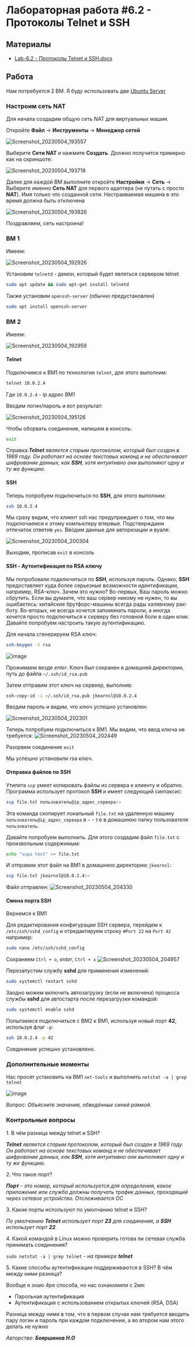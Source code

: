 # Лабораторная работа #6.2 - Протоколы Telnet и SSH

## Материалы
- [Lab-6.2 - Протоколы Telnet и SSH.docx](./Lab-6.2%20-%20%D0%9F%D1%80%D0%BE%D1%82%D0%BE%D0%BA%D0%BE%D0%BB%D1%8B%20Telnet%20%D0%B8%20SSH.docx)

## Работа

Нам потребуется 2 ВМ. Я буду использовать две [Ubuntu Server](https://ubuntu.com/download/server#downloads)


### Настроим сеть NAT

Для начала создадим общую сеть NAT для виртуальных машин.

Откройте **Файл** -> **Инструменты** -> **Менеджер сетей**

![Screenshot_20230504_193557](https://user-images.githubusercontent.com/76239707/236268229-2c33b00f-64cc-4dc7-9a72-25b011854a9f.png)

Выберите **Сети NAT** и нажмите **Создать**. Должно получится примерно как на скриншоте:

![Screenshot_20230504_193718](https://user-images.githubusercontent.com/76239707/236268652-ab9b7cd1-0879-43e3-ab19-1ae709efd3e8.png)

Далее для каждой ВМ выполните откройте **Настройки** -> **Сеть** -> Выберите именно **Сеть NAT** для первого адаптера (не путать с просто **NAT**). Имя только что созданной сети. Настраиваемая машина в это время должна быть отключена

![Screenshot_20230504_193826](https://user-images.githubusercontent.com/76239707/236269064-6048cf53-ef83-481d-bf65-08b453aa44b4.png)

Поздравляем, сеть настроена!

### ВМ 1

Имеем:

![Screenshot_20230504_192926](https://user-images.githubusercontent.com/76239707/236266629-ee5bacd4-f773-4855-9ee8-4136d3b1ae74.png)

Установим `telnetd` - демон, который будет являться сервером telnet

```bash
sudo apt update && sudo apt-get install telnetd

```

Также установим `openssh-server` (обычно предустановлен)
```bash
sudo apt install openssh-server
```


### ВМ 2

Имеем:

![Screenshot_20230504_192959](https://user-images.githubusercontent.com/76239707/236266798-3c389e7c-93d9-489b-b6f1-232de8563da7.png)

#### Telnet

Подключимся к ВМ1 по технологии `telnet`, для этого выполним:
```bash
telnet 10.0.2.4
```
Где `10.0.2.4` - ip адрес ВМ1

Вводим логин/пароль и вот результат:

![Screenshot_20230504_195126](https://user-images.githubusercontent.com/76239707/236272026-cc2d45cd-c7ae-4b52-be96-244305fe5efd.png)

Чтобы оборвать соединение, напишем в консоль:
```bash
exit
```

Справка:***Telnet** является старым протоколом, который был создан в 1969 году. Он работает на основе текстовых команд и не обеспечивает шифрование данных, как **SSH**, хотя интуитивно они выполняют одну и ту же функцию.*


#### SSH

Теперь попробуем подключиться по **SSH**, для этого выполним:

```bash
ssh 10.0.2.4
```
Мы сразу видим, что клиент ssh нас предупреждает о том, что мы подключаемся к этому компьютеру впервые. Подстверждаем отпечаток ответив `yes`. Вводим данные для авторизации и вуаля:

![Screenshot_20230504_200304](https://user-images.githubusercontent.com/76239707/236274895-f2e78a47-aabb-4411-8f8c-af145a2d3ee4.png)

Выходим, прописав `exit` в консоль


#### SSH - Аутентификация по RSA ключу

Мы попробовали подключиться по **SSH**, используя пароль. Однако, **SSH** предоставляет куда более серьезные возможности идентификации, например, RSA-ключ. Зачем это нужно? Во-первых, Ваш пароль можно сбрутить. Если вы думаете, что ваш сервер никому не нужен, то вы ошибаетесь: китайские брутфорс-машины всегда рады халявному рак-боту. Во-вторых, не всегда хочется запоминать пароли, а иногда хочется просто подключиться к серверу без головной боли в один клик. Давайте попробуем настроить такую аутентификацию.

Для начала сгенерируем RSA ключ:
```bash
ssh-keygen -t rsa

```

![image](https://user-images.githubusercontent.com/76239707/236279340-f4bb8a33-07b7-45ab-ade2-539565cb62dc.png)

Прожимаем везде *enter*. Ключ был сохранен в домашней директории, путь до файла `~/.ssh/id_rsa.pub`

Затем отправим этот ключ на сервеер, выполнив:

```bash
ssh-copy-id -i ~/.ssh/id_rsa.pub jkearnsl@10.0.2.4
```

Вводим пароль и видим, что ключ успешно установлен:

![Screenshot_20230504_202301](https://user-images.githubusercontent.com/76239707/236281133-f601bb32-bbd2-4168-98c0-8881e9a5f0e1.png)

Теперь попробуем подключиться к ВМ1. Мы видим, что ввод ключа не требуется:
![Screenshot_20230504_202449](https://user-images.githubusercontent.com/76239707/236281626-fd8f2277-2299-4be9-b810-d17f691f1343.png)

Разорвем соединение `exit`

Мы успешно установили rsa ключ.

#### Отправка файлов по SSH

Утилита `scp` умеет копировать файлы из сервера к клиенту и обратно. Программа использует протокол **SSH** и имеет следующий синтаксис:

```bash
scp file.txt пользователь@ip_адрес_сервера:~
```
Эта команда скопирует локальный `file.txt` на удаленную машину `пользователь@ip_адрес_сервера` в `~` - т.е в домашнюю папку пользователя `пользователь`.

Давайте попробуем выполнить. Для этого создадим файл `file.txt` c произвольным содержимым:

```bash
echo "supa text" >> file.txt
```

И отправим этот файл на ВМ1 в домашнюю директорию `jkearnsl`:
```bash
scp file.txt jkearnsl@10.0.2.4:~
```
Файл отправлен:
![Screenshot_20230504_204330](https://user-images.githubusercontent.com/76239707/236285741-a626a510-731d-42a8-b2c1-e9d85c178b6c.png)

#### Смена порта SSH

Вернемся к ВМ1

Для редактирования конфигурации SSH сервера, перейдем к `/etc/ssh/sshd_config` и отредактируем строку `#Port 22` на `Port 42` например:

```bash
sudo nano /etc/ssh/sshd_config
```
Сохраняем `Ctrl + o`, *enter*, `Ctrl + x`
![Screenshot_20230504_204957](https://user-images.githubusercontent.com/76239707/236287234-72f607c8-f296-4c88-a9cc-7536d2c8a329.png)

Перезапустим службу **sshd** для приминения изменений:

```bash
sudo systemctl restart sshd
```

Заодно можем включить автозагрузку (если не включена) процесса службы **sshd** для автостарта после перезагрузки командой:
```bash
sudo systemctl enable sshd
```

Попытаемся подключиться с ВМ2 к ВМ1, используя новый порт **42**, используя флаг `-p`:

```bash
ssh 10.0.2.4 -p 42
```
Соединение успешно установлено.

### Дополнительные моменты

Нас просят установить на ВМ1 `net-tools` и выполнить `netstat -a | grep telnet` 

![image](https://user-images.githubusercontent.com/76239707/236290758-6e46fdee-86d8-4270-ad06-6e6e435dd759.png)

Вопрос: *Объясните значения, обведённые синей рамкой.*

### Контрольные вопросы
1. В чём разница между telnet и SSH?

***Telnet** является старым протоколом, который был создан в 1969 году. Он работает на основе текстовых команд и не обеспечивает шифрование данных, как **SSH**, хотя интуитивно они выполняют одну и ту же функцию.*

2. Что такое порт?

***Порт** - это номер, который используется для определения, какое приложение или служба должны получать трафик данных, проходящий через сетевое устройство. Отслеживается ОС*

3. Какие порты используют по умолчанию telnet и SSH?

*По умолчанию **Telnet** использует порт **23** для соединения, а **SSH** использует порт **22**.*

4. Какой командой в Linux можно проверить готова ли сетевая служба принимать соединения?

`sudo netstat -a | grep telnet` - *на примере **telnet***

5. Какие способы аутентификации поддерживаются в SSH? В чём между ними разница? 

Вообще я знаю 4ре способа, но нас ознакомили с 2мя:

- Парольная аутентификация
- Аутентификация с использованием открытых ключей (RSA, DSA) 

Разница между ними в том, что в первом случае нам требуется вводить пару логин и пароль при каждом подключении, а во втором нам этого делать не нужно

*Авторство: **Бояршинов Н.О***
